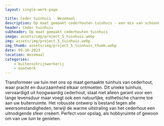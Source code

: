 ```yaml
---
layout: single-werk-page

title: Ceder tuinhuis - Wezemaal
description: Op maat gemaakt cederhouten tuinhuis - een mix van schoonheid en weerbestendigheid. Perfect voor elke tuin.
header: Ceder tuinhuis
subheader: Op maat gemaakt cederhouten tuinhuis
image: assets/img/project_5_tuinhuis.webp
img: assets/img/project_5_tuinhuis.webp
img_thumb: assets/img/project_5_tuinhuis_thumb.webp
date: 09-10-2023
location: Wezemaal
categories: 
    - buitenschrijnwerkerij
    - maatwerk
---
```


Transformeer uw tuin met ons op maat gemaakte tuinhuis van cederhout, waar pracht en duurzaamheid elkaar ontmoeten. Dit unieke tuinhuis, vervaardigd uit hoogwaardig cederhout, staat niet alleen garant voor een lange levensduur maar voegt ook een natuurlijke, esthetische charme toe aan uw buitenruimte. Het robuuste ontwerp is bestand tegen alle weersomstandigheden, terwijl de warme uitstraling van het cederhout een uitnodigende sfeer creëert. Perfect voor opslag, als hobbyruimte of gewoon om van uw tuin te genieten.